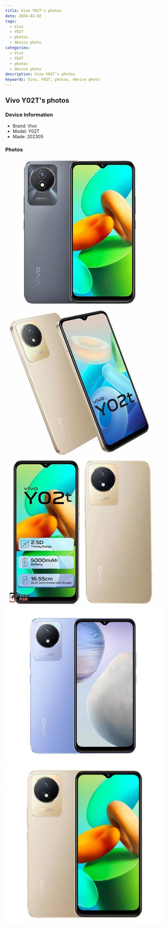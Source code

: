 ```yaml
---
title: Vivo Y02T's photos
date: 2024-02-02
tags: 
  - Vivo
  - Y02T
  - photos
  - device photo
categories: 
  - Vivo
  - Y02T
  - photos
  - device photo
description: Vivo Y02T's photos
keywords: Vivo, Y02T, photos, device photo
---
```


## Vivo Y02T's photos

### Device Information

- Brand: Vivo
- Model: Y02T
- Made: 202305

### Photos

![/images/best-assets/devices/vivo/vivo-y02t/1.jpg](/images/best-assets/devices/vivo/vivo-y02t/1.jpg)
![/images/best-assets/devices/vivo/vivo-y02t/2.jpg](/images/best-assets/devices/vivo/vivo-y02t/2.jpg)
![/images/best-assets/devices/vivo/vivo-y02t/3.jpg](/images/best-assets/devices/vivo/vivo-y02t/3.jpg)
![/images/best-assets/devices/vivo/vivo-y02t/4.jpg](/images/best-assets/devices/vivo/vivo-y02t/4.jpg)
![/images/best-assets/devices/vivo/vivo-y02t/5.jpg](/images/best-assets/devices/vivo/vivo-y02t/5.jpg)
